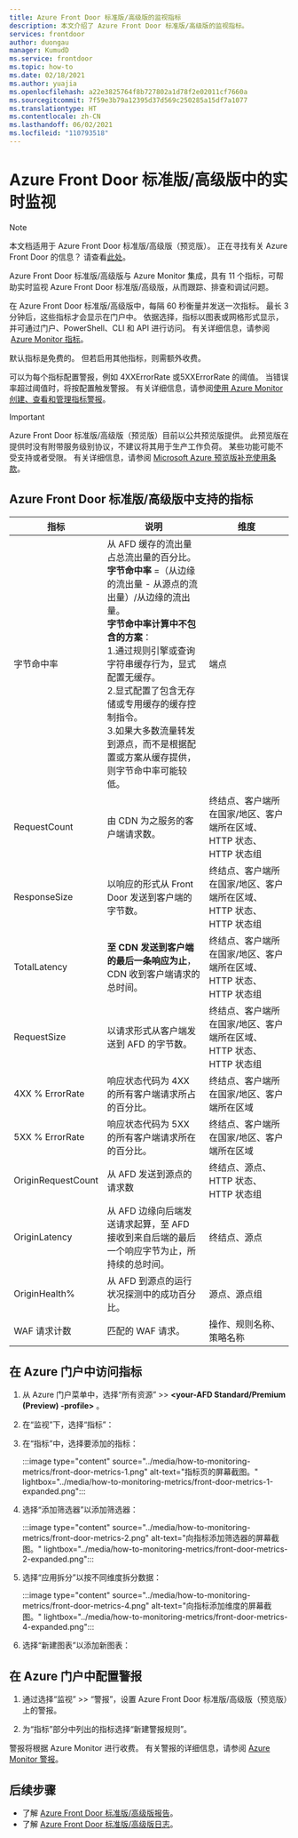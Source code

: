 ```yaml
---
title: Azure Front Door 标准版/高级版的监视指标
description: 本文介绍了 Azure Front Door 标准版/高级版的监视指标。
services: frontdoor
author: duongau
manager: KumudD
ms.service: frontdoor
ms.topic: how-to
ms.date: 02/18/2021
ms.author: yuajia
ms.openlocfilehash: a22e3825764f8b727802a1d78f2e02011cf7660a
ms.sourcegitcommit: 7f59e3b79a12395d37d569c250285a15df7a1077
ms.translationtype: HT
ms.contentlocale: zh-CN
ms.lasthandoff: 06/02/2021
ms.locfileid: "110793518"
---
```

# <a name="real-time-monitoring-in-azure-front-door-standardpremium"></a>Azure Front Door 标准版/高级版中的实时监视

> [!Note]
> 本文档适用于 Azure Front Door 标准版/高级版（预览版）。 正在寻找有关 Azure Front Door 的信息？ 请查看[此处](../front-door-overview.md)。

Azure Front Door 标准版/高级版与 Azure Monitor 集成，具有 11 个指标，可帮助实时监视 Azure Front Door 标准版/高级版，从而跟踪、排查和调试问题。  

在 Azure Front Door 标准版/高级版中，每隔 60 秒衡量并发送一次指标。 最长 3 分钟后，这些指标才会显示在门户中。 依据选择，指标以图表或网格形式显示，并可通过门户、PowerShell、CLI 和 API 进行访问。 有关详细信息，请参阅  [Azure Monitor 指标](../../azure-monitor/essentials/data-platform-metrics.md)。  

默认指标是免费的。 但若启用其他指标，则需额外收费。 

可以为每个指标配置警报，例如 4XXErrorRate 或5XXErrorRate 的阈值。 当错误率超过阈值时，将按配置触发警报。 有关详细信息，请参阅[使用 Azure Monitor 创建、查看和管理指标警报](../../azure-monitor/alerts/alerts-metric.md)。 

> [!IMPORTANT]
> Azure Front Door 标准版/高级版（预览版）目前以公共预览版提供。
> 此预览版在提供时没有附带服务级别协议，不建议将其用于生产工作负荷。 某些功能可能不受支持或者受限。
> 有关详细信息，请参阅 [Microsoft Azure 预览版补充使用条款](https://azure.microsoft.com/support/legal/preview-supplemental-terms/)。

## <a name="metrics-supported-in-azure-front-door-standardpremium"></a>Azure Front Door 标准版/高级版中支持的指标

| 指标  | 说明 | 维度 |
| ------------- | ------------- | ------------- |
| 字节命中率 | 从 AFD 缓存的流出量占总流出量的百分比。 </br> **字节命中率** =（从边缘的流出量 - 从源点的流出量）/从边缘的流出量。 </br> **字节命中率计算中不包含的方案**：</br> 1.通过规则引擎或查询字符串缓存行为，显式配置无缓存。 </br> 2.显式配置了包含无存储或专用缓存的缓存控制指令。 </br>3.如果大多数流量转发到源点，而不是根据配置或方案从缓存提供，则字节命中率可能较低。 | 端点 |
| RequestCount | 由 CDN 为之服务的客户端请求数。 | 终结点、客户端所在国家/地区、客户端所在区域、HTTP 状态、HTTP 状态组 |
| ResponseSize | 以响应的形式从 Front Door 发送到客户端的字节数。 |终结点、客户端所在国家/地区、客户端所在区域、HTTP 状态、HTTP 状态组 |
| TotalLatency | **至 CDN 发送到客户端的最后一条响应为止**，CDN 收到客户端请求的总时间。 |终结点、客户端所在国家/地区、客户端所在区域、HTTP 状态、HTTP 状态组 |
| RequestSize | 以请求形式从客户端发送到 AFD 的字节数。 | 终结点、客户端所在国家/地区、客户端所在区域、HTTP 状态、HTTP 状态组 |
| 4XX % ErrorRate | 响应状态代码为 4XX 的所有客户端请求所占的百分比。 | 终结点、客户端所在国家/地区、客户端所在区域 |
| 5XX % ErrorRate | 响应状态代码为 5XX 的所有客户端请求所在的百分比。 | 终结点、客户端所在国家/地区、客户端所在区域 |
| OriginRequestCount  | 从 AFD 发送到源点的请求数 | 终结点、源点、HTTP 状态、HTTP 状态组 |
| OriginLatency | 从 AFD 边缘向后端发送请求起算，至 AFD 接收到来自后端的最后一个响应字节为止，所持续的总时间。 | 终结点、源点 |
| OriginHealth% | 从 AFD 到源点的运行状况探测中的成功百分比。| 源点、源点组 |
| WAF 请求计数 | 匹配的 WAF 请求。 | 操作、规则名称、策略名称 |

## <a name="access-metrics-in-azure-portal"></a>在 Azure 门户中访问指标

1. 从 Azure 门户菜单中，选择“所有资源” >>  **\<your-AFD Standard/Premium (Preview) -profile>** 。

2. 在“监视”下，选择“指标”：

3. 在“指标”中，选择要添加的指标：

   :::image type="content" source="../media/how-to-monitoring-metrics/front-door-metrics-1.png" alt-text="指标页的屏幕截图。" lightbox="../media/how-to-monitoring-metrics/front-door-metrics-1-expanded.png":::

4. 选择“添加筛选器”以添加筛选器：

    :::image type="content" source="../media/how-to-monitoring-metrics/front-door-metrics-2.png" alt-text="向指标添加筛选器的屏幕截图。" lightbox="../media/how-to-monitoring-metrics/front-door-metrics-2-expanded.png":::
    
5. 选择“应用拆分”以按不同维度拆分数据：

   :::image type="content" source="../media/how-to-monitoring-metrics/front-door-metrics-4.png" alt-text="向指标添加维度的屏幕截图。" lightbox="../media/how-to-monitoring-metrics/front-door-metrics-4-expanded.png":::

6. 选择“新建图表”以添加新图表：

## <a name="configure-alerts-in-azure-portal"></a>在 Azure 门户中配置警报

1. 通过选择“监视” >> “警报”，设置 Azure Front Door 标准版/高级版（预览版）上的警报。

1. 为“指标”部分中列出的指标选择“新建警报规则”。

警报将根据 Azure Monitor 进行收费。 有关警报的详细信息，请参阅 [Azure Monitor 警报](../../azure-monitor/alerts/alerts-overview.md)。

## <a name="next-steps"></a>后续步骤

- 了解 [Azure Front Door 标准版/高级版报告](how-to-reports.md)。
- 了解 [Azure Front Door 标准版/高级版日志](how-to-logs.md)。
